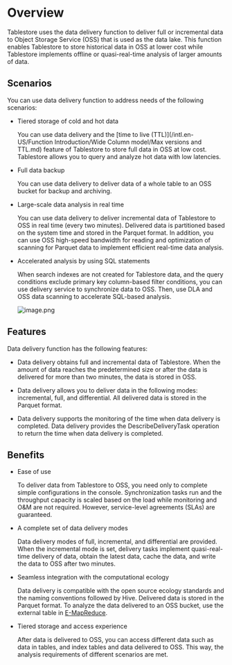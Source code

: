 Overview 
=============================

Tablestore uses the data delivery function to deliver full or incremental data to Object Storage Service (OSS) that is used as the data lake. This function enables Tablestore to store historical data in OSS at lower cost while Tablestore implements offline or quasi-real-time analysis of larger amounts of data.

Scenarios 
------------------------------

You can use data delivery function to address needs of the following scenarios:

* Tiered storage of cold and hot data

  You can use data delivery and the [time to live (TTL)](/intl.en-US/Function Introduction/Wide Column model/Max versions and TTL.md) feature of Tablestore to store full data in OSS at low cost. Tablestore allows you to query and analyze hot data with low latencies.
  

* Full data backup

  You can use data delivery to deliver data of a whole table to an OSS bucket for backup and archiving.
  

* Large-scale data analysis in real time

  You can use data delivery to deliver incremental data of Tablestore to OSS in real time (every two minutes). Delivered data is partitioned based on the system time and stored in the Parquet format. In addition, you can use OSS high-speed bandwidth for reading and optimization of scanning for Parquet data to implement efficient real-time data analysis.
  

* Accelerated analysis by using SQL statements

  When search indexes are not created for Tablestore data, and the query conditions exclude primary key column-based filter conditions, you can use delivery service to synchronize data to OSS. Then, use DLA and OSS data scanning to accelerate SQL-based analysis.

  ![image.png](../images/p168841.png "image.png")
  




Features 
-----------------------------

Data delivery function has the following features:

* Data delivery obtains full and incremental data of Tablestore. When the amount of data reaches the predetermined size or after the data is delivered for more than two minutes, the data is stored in OSS.

  

* Data delivery allows you to deliver data in the following modes: incremental, full, and differential. All delivered data is stored in the Parquet format.

  

* Data delivery supports the monitoring of the time when data delivery is completed. Data delivery provides the DescribeDeliveryTask operation to return the time when data delivery is completed.

  




Benefits 
-----------------------------

* Ease of use

  To deliver data from Tablestore to OSS, you need only to complete simple configurations in the console. Synchronization tasks run and the throughput capacity is scaled based on the load while monitoring and O\&M are not required. However, service-level agreements (SLAs) are guaranteed.
  

* A complete set of data delivery modes

  Data delivery modes of full, incremental, and differential are provided. When the incremental mode is set, delivery tasks implement quasi-real-time delivery of data, obtain the latest data, cache the data, and write the data to OSS after two minutes.
  

* Seamless integration with the computational ecology

  Data delivery is compatible with the open source ecology standards and the naming conventions followed by Hive. Delivered data is stored in the Parquet format. To analyze the data delivered to an OSS bucket, use the external table in [E-MapReduce](https://www.alibabacloud.com/help/product/28066.htm?spm=a2c63.m28257.a1.64.45785922n1Mk3s).
  

* Tiered storage and access experience

  After data is delivered to OSS, you can access different data such as data in tables, and index tables and data delivered to OSS. This way, the analysis requirements of different scenarios are met.
  



